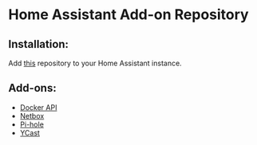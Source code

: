 # Home Assistant Add-on Repository

## Installation:

Add [this](https://github.com/casperklein/homeassistant-addons) repository to your Home Assistant instance.

## Add-ons:

- [Docker API](https://github.com/casperklein/homeassistant-addons/tree/master/docker-api)
- [Netbox](https://github.com/casperklein/homeassistant-addons/tree/master/netbox)
- [Pi-hole](https://github.com/casperklein/homeassistant-addons/tree/master/pi-hole)
- [YCast](https://github.com/casperklein/homeassistant-addons/tree/master/ycast)
